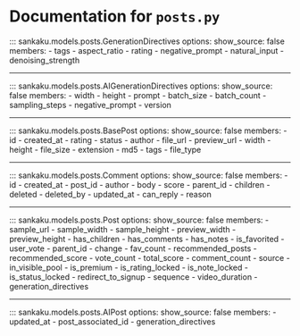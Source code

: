 # Documentation for `posts.py`

::: sankaku.models.posts.GenerationDirectives
    options:
      show_source: false
      members:
        - tags
        - aspect_ratio
        - rating
        - negative_prompt
        - natural_input
        - denoising_strength

---

::: sankaku.models.posts.AIGenerationDirectives
    options:
      show_source: false
      members:
        - width
        - height
        - prompt
        - batch_size
        - batch_count
        - sampling_steps
        - negative_prompt
        - version

---

::: sankaku.models.posts.BasePost
    options:
      show_source: false
      members:
        - id
        - created_at
        - rating
        - status
        - author
        - file_url
        - preview_url
        - width
        - height
        - file_size
        - extension
        - md5
        - tags
        - file_type

---

::: sankaku.models.posts.Comment
    options:
      show_source: false
      members:
        - id
        - created_at
        - post_id
        - author
        - body
        - score
        - parent_id
        - children
        - deleted
        - deleted_by
        - updated_at
        - can_reply
        - reason

---

::: sankaku.models.posts.Post
    options:
      show_source: false
      members:
        - sample_url
        - sample_width
        - sample_height
        - preview_width
        - preview_height
        - has_children
        - has_comments
        - has_notes
        - is_favorited
        - user_vote
        - parent_id
        - change
        - fav_count
        - recommended_posts
        - recommended_score
        - vote_count
        - total_score
        - comment_count
        - source
        - in_visible_pool
        - is_premium
        - is_rating_locked
        - is_note_locked
        - is_status_locked
        - redirect_to_signup
        - sequence
        - video_duration
        - generation_directives

---

::: sankaku.models.posts.AIPost
    options:
      show_source: false
      members:
        - updated_at
        - post_associated_id
        - generation_directives
